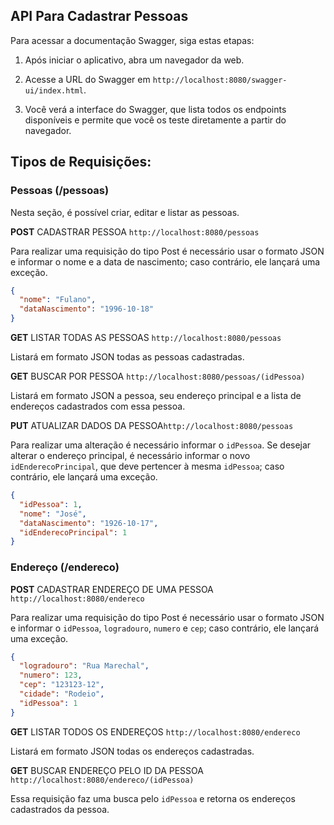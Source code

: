 ## API Para Cadastrar Pessoas

Para acessar a documentação Swagger, siga estas etapas:

1. Após iniciar o aplicativo, abra um navegador da web.

2. Acesse a URL do Swagger em `http://localhost:8080/swagger-ui/index.html`.

3. Você verá a interface do Swagger, que lista todos os endpoints disponíveis e permite que você os teste diretamente a partir do navegador.

## Tipos de Requisições:

### Pessoas (/pessoas)

Nesta seção, é possível criar, editar e listar as pessoas.

**POST** CADASTRAR PESSOA `http://localhost:8080/pessoas`

Para realizar uma requisição do tipo Post é necessário usar o formato JSON e informar o nome e a data de nascimento; caso contrário, ele lançará uma exceção.

```json
{
  "nome": "Fulano",
  "dataNascimento": "1996-10-18"
}
```

**GET** LISTAR TODAS AS PESSOAS `http://localhost:8080/pessoas`

Listará em formato JSON todas as pessoas cadastradas.

**GET** BUSCAR POR PESSOA `http://localhost:8080/pessoas/(idPessoa)`

Listará em formato JSON a pessoa, seu endereço principal e a lista de endereços cadastrados com essa pessoa.


**PUT** ATUALIZAR DADOS DA PESSOA`http://localhost:8080/pessoas`

Para realizar uma alteração é necessário informar o `idPessoa`. Se desejar alterar o endereço principal, é necessário informar o novo `idEnderecoPrincipal`, que deve pertencer à mesma `idPessoa`; caso contrário, ele lançará uma exceção.

```json
{
  "idPessoa": 1,
  "nome": "José",
  "dataNascimento": "1926-10-17",
  "idEnderecoPrincipal": 1
}
```

### Endereço (/endereco)

**POST** CADASTRAR ENDEREÇO DE UMA PESSOA `http://localhost:8080/endereco`

Para realizar uma requisição do tipo Post é necessário usar o formato JSON e informar o `idPessoa`, `logradouro`, `numero` e `cep`; caso contrário, ele lançará uma exceção.

```json
{
  "logradouro": "Rua Marechal",
  "numero": 123,
  "cep": "123123-12",
  "cidade": "Rodeio",
  "idPessoa": 1
}
```

**GET** LISTAR TODOS OS ENDEREÇOS `http://localhost:8080/endereco`

Listará em formato JSON todas os endereços cadastradas.


**GET** BUSCAR ENDEREÇO PELO ID DA PESSOA `http://localhost:8080/endereco/(idPessoa)`

Essa requisição faz uma busca pelo `idPessoa` e retorna os endereços cadastrados da pessoa.
